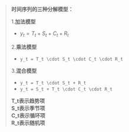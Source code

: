 >**时间序列的三种分解模型：**  
>
>1.**加法模型**  
>    *  $y_t = T_t + S_t + C_t + R_t$  
>
>2.**乘法模型**  
>    *  `y_t = T_t \cdot S_t \cdot C_t \cdot R_t`  
>
>3.**混合模型**  
>    *  `y_t = T_t \cdot S_t + R_t`  
>    *  `y_t = S_t + T_t \cdot C_t \cdot R_t`  
>
>**T_t表示趋势项**  
>**S_t表示季节项**  
>**C_t表示循环项**  
>**R_t表示随机项**
